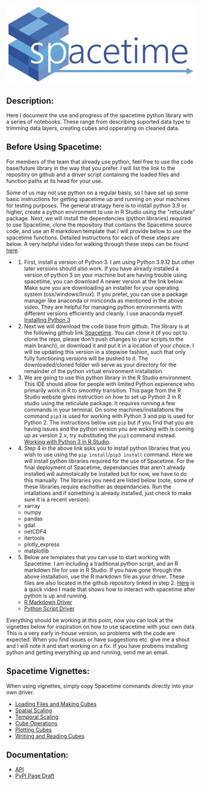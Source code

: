 ![spacetime logo](documents/barraLogo.jpg)

## Description:
Here I document the use and progress of the spacetime python library with a series of notebooks. These range from describing suported data type to trimming data layers, creating cubes and opperating on cleaned data.

## Before Using Spacetime:
For members of the team that already use python, feel free to use the code base/future library in the way that you prefer. I will list the link to the repositiry on github and a driver script containing the loaded files and function paths at its head for your use. 

Some of us may not use python on a regular basis, so I have set up some basic instructions for getting spacetime up and running on your machines for testing purposes. The general stratagy here is to install python 3.9 or higher, create a python environment to use in R Studio using the "reticulate" package. Next, we will install the dependancies (python libraries) required to use Spacetime, clone the repository that contains the Spacetime source code, and use an R markdown template that I will provide below to use the spacetime functions. Detailed instructions for each of these steps are below. A very helpful video for walking through these steps can be found [here](https://docs.rstudio.com/tutorials/user/using-python-with-rstudio-and-reticulate/).



* 1) First, install a version of Python 3. I am using Python 3.9.12 but other later versions should also work. If you have already installed a version of python 3 on your machine but are having trouble using spacetime, you can download A newer version at the link below. Make sure you are downloading an installer for your operating system (osx/windows/linux). If you prefer, you can use a package manager like anaconda or miniconda as mentioned in the above video. They are helpful for managing python environments with different versions efficiently and cleanly. I use anaconda myself.
[Installing Python 3](https://www.python.org/downloads/)

* 2) Next we will download the code base from github. The library is at the following github link [Spacetime](https://github.com/alexburn17/spacetime_demo). You can clone it (if you opt to clone the repo, please don't push changes to your scripts to the main branch), or download it and put it in a location of your choice. I will be updating this version in a stepwise fashion, such that only fully functioning versions will be pushed to it. The downloaded/cloned folder will serve as your directory for the remainder of the python virtual environment installation.

* 3) We are going to use this python library in the R Studio environment. This IDE should allow for people with limited Python expierence who primarily work in R to smoothly transition. This page from the R Studio website gives instruction on how to set up Python 3 in R studio using the reticulate package. It requires running a few commands in your terminal. On some machines/installations the command `pip3` is used for working with Python 3 and pip is used for Python 2. The instructions below use `pip` but if you find that you are having issues and the python version you are woking with is coming up as version 2.x, try substituting the `pip3` command instead. [Working with Python 3 in R Studio](https://support.rstudio.com/hc/en-us/articles/360023654474-Installing-and-Configuring-Python-with-RStudio). 


* 4) Step 4 in the above link asks you to install python libraries that you wish to use using the `pip install`/`pip3 install` command. Here we will install python libraries required for the use of Spacetime. For the final deployment of Spacetime, dependancies that aren't already installed will autmotaically be installed but for now, we have to do this manually. The libraries you need are listed below (note, some of these libraries require eachother as dependancies. Run the intallations and if something is already installed, just check to make sure it is a recent version):
	* xarray
	* numpy
	* pandas
	* gdal
	* netCDF4
	* itertools
	* plotly_express
	* matplotlib 		



* 5) Below are templates that you can use to start working with Spacetime. I am including a traditional python script, and an R markdown file for use in R Studio. If you have gone through the above installation, use the R markdown file as your driver. These files are also located in the github repository linked in step 2. [Here](https://youtu.be/BLufWXOe_kg) is a quick video I made that shows how to interact with spacetime after python is up and running.

	* [R Markdown Driver](templates/driverTemplate.Rmd)
	* [Python Script Driver](templates/driverTemplate.py)	 

Everything should be working at this point, now you can look at the vignettes below for inspiration on how to use spacetime with your own data. This is a very early in-house version, so problems with the code are expected. When you find issues or have suggestions etc. give me a shout and I will note it and start working on a fix. If you have probems installing python and getting everything up and running, send me an email.

## Spacetime Vignettes:
When using vignettes, simply copy Spacetime commands directly into your own driver. 

* [Loading Files and Making Cubes](spaceTime_vignettes/readingFiles.html)
* [Spatial Scaling]()
* [Temporal Scaling]()
* [Cube Operations]()
* [Plotting Cubes]()
* [Writiing and Reading Cubes]()


## Documentation: 
* [API](documents/api.md)
* [PyPI Page Draft](documents/description.md)
